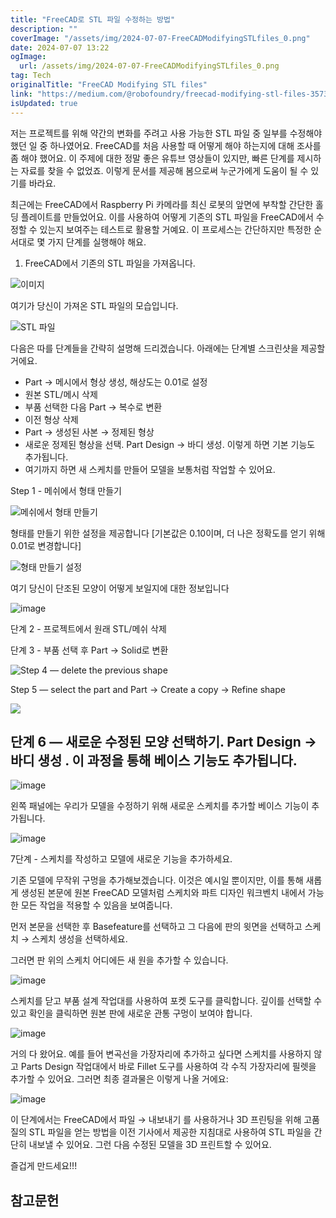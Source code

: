 ```yaml
---
title: "FreeCAD로 STL 파일 수정하는 방법"
description: ""
coverImage: "/assets/img/2024-07-07-FreeCADModifyingSTLfiles_0.png"
date: 2024-07-07 13:22
ogImage: 
  url: /assets/img/2024-07-07-FreeCADModifyingSTLfiles_0.png
tag: Tech
originalTitle: "FreeCAD Modifying STL files"
link: "https://medium.com/@robofoundry/freecad-modifying-stl-files-35730ab38dee"
isUpdated: true
---
```






저는 프로젝트를 위해 약간의 변화를 주려고 사용 가능한 STL 파일 중 일부를 수정해야 했던 일 중 하나였어요. FreeCAD를 처음 사용할 때 어떻게 해야 하는지에 대해 조사를 좀 해야 했어요. 이 주제에 대한 정말 좋은 유튜브 영상들이 있지만, 빠른 단계를 제시하는 자료를 찾을 수 없었죠. 이렇게 문서를 제공해 봄으로써 누군가에게 도움이 될 수 있기를 바라요.

최근에는 FreeCAD에서 Raspberry Pi 카메라를 최신 로봇의 앞면에 부착할 간단한 홀딩 플레이트를 만들었어요. 이를 사용하여 어떻게 기존의 STL 파일을 FreeCAD에서 수정할 수 있는지 보여주는 테스트로 활용할 거예요. 이 프로세스는 간단하지만 특정한 순서대로 몇 가지 단계를 실행해야 해요.

1. FreeCAD에서 기존의 STL 파일을 가져옵니다.

![이미지](/assets/img/2024-07-07-FreeCADModifyingSTLfiles_0.png)

<div class="content-ad"></div>

여기가 당신이 가져온 STL 파일의 모습입니다.

![STL 파일](/assets/img/2024-07-07-FreeCADModifyingSTLfiles_1.png)

다음은 따를 단계들을 간략히 설명해 드리겠습니다. 아래에는 단계별 스크린샷을 제공할 거에요.

- Part → 메시에서 형상 생성, 해상도는 0.01로 설정
- 원본 STL/메시 삭제
- 부품 선택한 다음 Part → 복수로 변환
- 이전 형상 삭제
- Part → 생성된 사본 → 정제된 형상
- 새로운 정제된 형상을 선택. Part Design → 바디 생성. 이렇게 하면 기본 기능도 추가됩니다.
- 여기까지 하면 새 스케치를 만들어 모델을 보통처럼 작업할 수 있어요.

<div class="content-ad"></div>

Step 1 - 메쉬에서 형태 만들기

![메쉬에서 형태 만들기](/assets/img/2024-07-07-FreeCADModifyingSTLfiles_2.png)

형태를 만들기 위한 설정을 제공합니다 [기본값은 0.10이며, 더 나은 정확도를 얻기 위해 0.01로 변경합니다]

![형태 만들기 설정](/assets/img/2024-07-07-FreeCADModifyingSTLfiles_3.png)

<div class="content-ad"></div>

여기 당신이 단조된 모양이 어떻게 보일지에 대한 정보입니다

![image](/assets/img/2024-07-07-FreeCADModifyingSTLfiles_4.png)

단계 2 - 프로젝트에서 원래 STL/메쉬 삭제

단계 3 - 부품 선택 후 Part → Solid로 변환

<div class="content-ad"></div>


![Step 4 — delete the previous shape](/assets/img/2024-07-07-FreeCADModifyingSTLfiles_5.png)

Step 5 — select the part and Part → Create a copy → Refine shape

![](/assets/img/2024-07-07-FreeCADModifyingSTLfiles_6.png)


<div class="content-ad"></div>

## 단계 6 — 새로운 수정된 모양 선택하기. Part Design → 바디 생성 . 이 과정을 통해 베이스 기능도 추가됩니다.

![image](/assets/img/2024-07-07-FreeCADModifyingSTLfiles_7.png)

왼쪽 패널에는 우리가 모델을 수정하기 위해 새로운 스케치를 추가할 베이스 기능이 추가됩니다.

![image](/assets/img/2024-07-07-FreeCADModifyingSTLfiles_8.png)

<div class="content-ad"></div>

7단계 - 스케치를 작성하고 모델에 새로운 기능을 추가하세요.

기존 모델에 무작위 구멍을 추가해보겠습니다. 이것은 예시일 뿐이지만, 이를 통해 새롭게 생성된 본문에 원본 FreeCAD 모델처럼 스케치와 파트 디자인 워크벤치 내에서 가능한 모든 작업을 적용할 수 있음을 보여줍니다.

먼저 본문을 선택한 후 Basefeature를 선택하고 그 다음에 판의 윗면을 선택하고 스케치 → 스케치 생성을 선택하세요.

<div class="content-ad"></div>

그러면 판 위의 스케치 어디에든 새 원을 추가할 수 있습니다.

![image](/assets/img/2024-07-07-FreeCADModifyingSTLfiles_10.png)

스케치를 닫고 부품 설계 작업대를 사용하여 포켓 도구를 클릭합니다. 깊이를 선택할 수 있고 확인을 클릭하면 원본 판에 새로운 관통 구멍이 보여야 합니다.

![image](/assets/img/2024-07-07-FreeCADModifyingSTLfiles_11.png)

<div class="content-ad"></div>

거의 다 왔어요. 예를 들어 변곡선을 가장자리에 추가하고 싶다면 스케치를 사용하지 않고 Parts Design 작업대에서 바로 Fillet 도구를 사용하여 각 수직 가장자리에 필렛을 추가할 수 있어요. 그러면 최종 결과물은 이렇게 나올 거에요:

![image](/assets/img/2024-07-07-FreeCADModifyingSTLfiles_12.png)

이 단계에서는 FreeCAD에서 파일 → 내보내기 를 사용하거나 3D 프린팅을 위해 고품질의 STL 파일을 얻는 방법을 이전 기사에서 제공한 지침대로 사용하여 STL 파일을 간단히 내보낼 수 있어요. 그런 다음 수정된 모델을 3D 프린트할 수 있어요.

즐겁게 만드세요!!!

<div class="content-ad"></div>

## 참고문헌